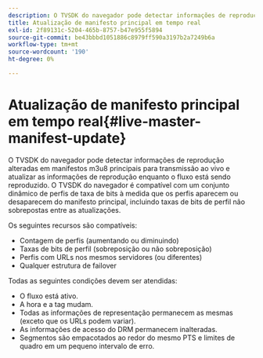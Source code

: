 ```yaml
---
description: O TVSDK do navegador pode detectar informações de reprodução alteradas em manifestos m3u8 principais para transmissão ao vivo e atualizar as informações de reprodução enquanto o fluxo está sendo reproduzido. O TVSDK do navegador é compatível com um conjunto dinâmico de perfis de taxa de bits à medida que os perfis aparecem ou desaparecem do manifesto principal, incluindo taxas de bits de perfil não sobrepostas entre as atualizações.
title: Atualização de manifesto principal em tempo real
exl-id: 2f89131c-5204-465b-8757-b47e955f5894
source-git-commit: be43bbbd1051886c8979ff590a3197b2a7249b6a
workflow-type: tm+mt
source-wordcount: '190'
ht-degree: 0%

---
```


# Atualização de manifesto principal em tempo real{#live-master-manifest-update}

O TVSDK do navegador pode detectar informações de reprodução alteradas em manifestos m3u8 principais para transmissão ao vivo e atualizar as informações de reprodução enquanto o fluxo está sendo reproduzido. O TVSDK do navegador é compatível com um conjunto dinâmico de perfis de taxa de bits à medida que os perfis aparecem ou desaparecem do manifesto principal, incluindo taxas de bits de perfil não sobrepostas entre as atualizações.

Os seguintes recursos são compatíveis:

* Contagem de perfis (aumentando ou diminuindo)
* Taxas de bits de perfil (sobreposição ou não sobreposição)
* Perfis com URLs nos mesmos servidores (ou diferentes)
* Qualquer estrutura de failover

Todas as seguintes condições devem ser atendidas:

* O fluxo está ativo.
* A hora e a tag mudam.
* Todas as informações de representação permanecem as mesmas (exceto que os URLs podem variar).
* As informações de acesso do DRM permanecem inalteradas.
* Segmentos são empacotados ao redor do mesmo PTS e limites de quadro em um pequeno intervalo de erro.
